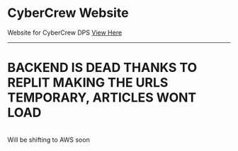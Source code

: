 # CyberCrew Website
Website for CyberCrew DPS
[View Here](https://cybercrew-dps.vercel.app)
<hr>
<h1>BACKEND IS DEAD THANKS TO REPLIT MAKING THE URLS TEMPORARY, ARTICLES WONT LOAD</h1>
<br>Will be shifting to AWS soon
